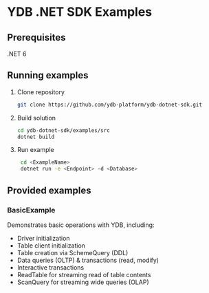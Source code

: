 # YDB .NET SDK Examples

## Prerequisites
.NET 6

## Running examples

1. Clone repository
    ```bash
    git clone https://github.com/ydb-platform/ydb-dotnet-sdk.git
    ```
   
2. Build solution
    ```bash
    cd ydb-dotnet-sdk/examples/src
    dotnet build
    ```
   
3. Run example  
   ```bash
    cd <ExampleName>
    dotnet run -e <Endpoint> -d <Database>
    ```

## Provided examples

### BasicExample
Demonstrates basic operations with YDB, including:
* Driver initialization
* Table client initialization
* Table creation via SchemeQuery (DDL)
* Data queries (OLTP) & transactions (read, modify)
* Interactive transactions
* ReadTable for streaming read of table contents
* ScanQuery for streaming wide queries (OLAP)
